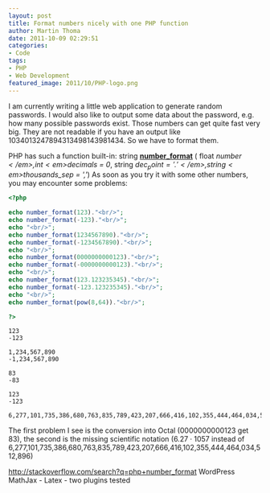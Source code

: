 ```yaml
---
layout: post
title: Format numbers nicely with one PHP function
author: Martin Thoma
date: 2011-10-09 02:29:51
categories: 
- Code
tags: 
- PHP
- Web Development
featured_image: 2011/10/PHP-logo.png
---
```

I am currently writing a little web application to generate random passwords. I would also like to output some data about the password, e.g. how many possible passwords exist. Those numbers can get quite fast very big. They are not readable if you have an output like 1034013247894313498143981434. So we have to format them.

PHP has such a function built-in:
string <strong><a href="http://www.php.net/manual/en/function.number-format.php">number_format</a></strong> ( float <em>$number</em>, int <em>$decimals = 0</em>, string <em>$dec_point = '.'</em>, string <em>$thousands_sep = ','</em>)
As soon as you try it with some other numbers, you may encounter some problems:

```php
<?php

echo number_format(123)."<br/>";
echo number_format(-123)."<br/>";
echo "<br/>";
echo number_format(1234567890)."<br/>";
echo number_format(-1234567890)."<br/>";
echo "<br/>";
echo number_format(0000000000123)."<br/>";
echo number_format(-0000000000123)."<br/>";
echo "<br/>";
echo number_format(123.123235345)."<br/>";
echo number_format(-123.123235345)."<br/>";
echo "<br/>";
echo number_format(pow(8,64))."<br/>";

?>
```

```text
123
-123

1,234,567,890
-1,234,567,890

83
-83

123
-123

6,277,101,735,386,680,763,835,789,423,207,666,416,102,355,444,464,034,512,896
```

The first problem I see is the conversion into Octal (0000000000123 get 83), the second is the missing scientific notation (6.27 &middot; 10<pow>57</pow> instead of 6,277,101,735,386,680,763,835,789,423,207,666,416,102,355,444,464,034,512,896)


http://stackoverflow.com/search?q=php+number_format
WordPress MathJax - Latex - two plugins tested
